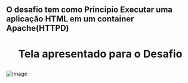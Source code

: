 ## O desafio tem como Principio Executar uma aplicação HTML em um container Apache(HTTPD)

<h1> 
  <p align="center">
      Tela apresentado para o Desafio
  </p>
</h1>

![image](https://user-images.githubusercontent.com/62160731/228006389-98fdb6cf-8e39-454c-88f5-a397e682c9be.png)
